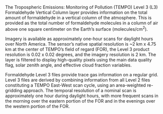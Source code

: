 The Tropospheric Emissions: Monitoring of Pollution (TEMPO) Level 3 (L3) Formaldehyde Vertical Column layer provides information on the total amount of formaldehyde in a vertical column of the atmosphere. This is provided as the total number of formaldehyde molecules in a column of air above one square centimeter on the Earth’s surface (molecules/cm<sup>2</sup>).

Imagery is available as approximately one-hour scans for daylight hours over North America. The sensor’s native spatial resolution is ~2 km x 4.75 km at the center of TEMPO’s field of regard (FOR), the Level 3 product resolution is 0.02 x 0.02 degrees, and the imagery resolution is 2 km. The layer is filtered to display high-quality pixels using the main data quality flag, solar zenith angle, and effective cloud fraction variables.

Formaldehyde Level 3 files provide trace gas information on a regular grid. Level 3 files are derived by combining information from all Level 2 files constituting a TEMPO East-West scan cycle, using an area-weighted re-gridding approach. The temporal resolution of a nominal scan is approximately one hour during daylight hours, with more frequent scans in the morning over the eastern portion of the FOR and in the evenings over the western portion of the FOR.
